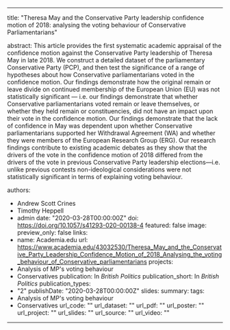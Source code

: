 ---
title: "Theresa May and the Conservative Party leadership confidence motion of 2018: analysing the voting behaviour of Conservative Parliamentarians"

abstract: This article provides the first systematic academic appraisal of the confidence motion against the Conservative Party leadership of Theresa May in late 2018. We construct a detailed dataset of the parliamentary Conservative Party (PCP), and then test the significance of a range of hypotheses about how Conservative parliamentarians voted in the confidence motion. Our findings demonstrate how the original remain or leave divide on continued membership of the European Union (EU) was not statistically significant — i.e. our findings demonstrate that whether Conservative parliamentarians voted remain or leave themselves, or whether they held remain or constituencies, did not have an impact upon their vote in the confidence motion. Our findings demonstrate that the lack of confidence in May was dependent upon whether Conservative parliamentarians supported her Withdrawal Agreement (WA) and whether they were members of the European Research Group (ERG). Our research findings contribute to existing academic debates as they show that the drivers of the vote in the confidence motion of 2018 differed from the drivers of the vote in previous Conservative Party leadership elections—i.e. unlike previous contests non-ideological considerations were not statistically significant in terms of explaining voting behaviour.

authors:
- Andrew Scott Crines
- Timothy Heppell
- admin
date: "2020-03-28T00:00:00Z"
doi: https://doi.org/10.1057/s41293-020-00138-4
featured: false
image:
  preview_only: false
links:
- name: Academia.edu
  url: https://www.academia.edu/43032530/Theresa_May_and_the_Conservative_Party_Leadership_Confidence_Motion_of_2018_Analysing_the_voting_behaviour_of_Conservative_parliamentarians
projects:
- Analysis of MP's voting behaviour
- Conservatives
publication: In *British Politics*
publication_short: In *British Politics*
publication_types:
- "2"
publishDate: "2020-03-28T00:00:00Z"
slides: 
summary:
tags:
- Analysis of MP's voting behaviour
- Conservatives
url_code: ""
url_dataset: ""
url_pdf: ""
url_poster: ""
url_project: ""
url_slides: ""
url_source: ""
url_video: ""
------